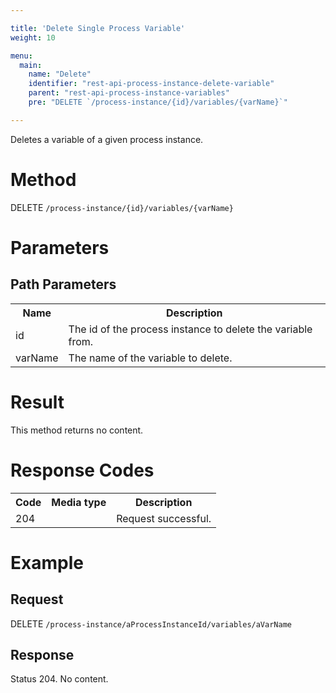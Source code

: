 ```yaml
---

title: 'Delete Single Process Variable'
weight: 10

menu:
  main:
    name: "Delete"
    identifier: "rest-api-process-instance-delete-variable"
    parent: "rest-api-process-instance-variables"
    pre: "DELETE `/process-instance/{id}/variables/{varName}`"

---
```



Deletes a variable of a given process instance.


# Method

DELETE `/process-instance/{id}/variables/{varName}`


# Parameters
  
## Path Parameters

<table class="table table-striped">
  <tr>
    <th>Name</th>
    <th>Description</th>
  </tr>
  <tr>
    <td>id</td>
    <td>The id of the process instance to delete the variable from.</td>
  </tr>
  <tr>
    <td>varName</td>
    <td>The name of the variable to delete.</td>
  </tr>
</table>


# Result

This method returns no content.

  
# Response Codes

<table class="table table-striped">
  <tr>
    <th>Code</th>
    <th>Media type</th>
    <th>Description</th>
  </tr>
  <tr>
    <td>204</td>
    <td></td>
    <td>Request successful.</td>
  </tr>
</table>

  
# Example

## Request

DELETE `/process-instance/aProcessInstanceId/variables/aVarName`

     
## Response
    
Status 204. No content.